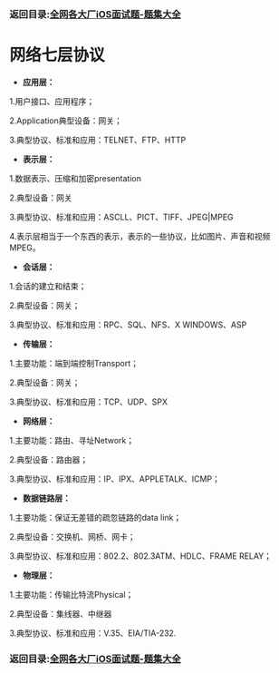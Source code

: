 ### 返回目录:[全网各大厂iOS面试题-题集大全](https://github.com/LGBamboo/iOS-Advanced)

# 网络七层协议

* **应用层：**

1.用户接口、应用程序；

2.Application典型设备：网关；

3.典型协议、标准和应用：TELNET、FTP、HTTP

* **表示层：**

1.数据表示、压缩和加密presentation

2.典型设备：网关

3.典型协议、标准和应用：ASCLL、PICT、TIFF、JPEG|MPEG

4.表示层相当于一个东西的表示，表示的一些协议，比如图片、声音和视频MPEG。

* **会话层：**

1.会话的建立和结束；

2.典型设备：网关；

3.典型协议、标准和应用：RPC、SQL、NFS、X WINDOWS、ASP

* **传输层：**

1.主要功能：端到端控制Transport；

2.典型设备：网关；

3.典型协议、标准和应用：TCP、UDP、SPX

* **网络层：**

1.主要功能：路由、寻址Network；

2.典型设备：路由器；

3.典型协议、标准和应用：IP、IPX、APPLETALK、ICMP；

* **数据链路层：**

1.主要功能：保证无差错的疏忽链路的data link；

2.典型设备：交换机、网桥、网卡；

3.典型协议、标准和应用：802.2、802.3ATM、HDLC、FRAME RELAY；

* **物理层：**

1.主要功能：传输比特流Physical；

2.典型设备：集线器、中继器

3.典型协议、标准和应用：V.35、EIA/TIA-232.

### 返回目录:[全网各大厂iOS面试题-题集大全](https://github.com/LGBamboo/iOS-Advanced)
